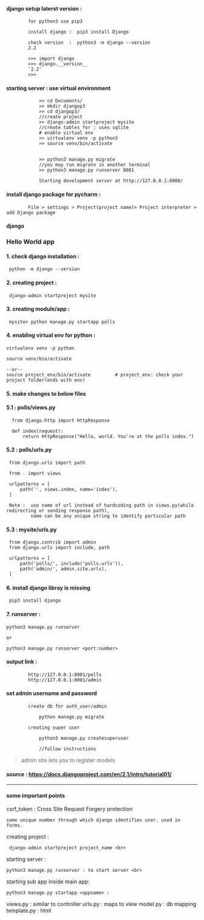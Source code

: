 #### django setup laterst version : 

            for python3 use pip3
            
            install django :  pip3 install Django

            check version  :  python3 -m django --version
            2.2

            >>> import django
            >>> django.__version__
            '2.2'
            >>> 


#### starting server : use virtual environment

                >> cd Documents/
                >> mkdir djangop3
                >> cd djangop3/
                //create project
                >> django-admin startproject mysite
                //create tables for : uses sqlite
                # enable virtual env
                >> virtualenv venv -p python3
                >> source venv/bin/activate

                
                >> python3 manage.py migrate
                //you may run migrate in another terminal
                >> python3 manage.py runserver 8081

                Starting development server at http://127.0.0.1:8000/

#### install django package for pycharm : 


            File > settings > Project(project name)> Project interpreter > add Django package          


#### django


### Hello World app

#### 1. check django installation : 
    
     python -m django --version



#### 2. creating project : 
    
     django-admin startproject mysite

#### 3. creating module/app : 
   
     mysite> python manage.py startapp polls


#### 4. enabling virtual env for python :

    virtualenv venv -p python
    
    source venv/bin/activate

    --or--
    source project_env/bin/activate         # project_env: check your project folder(ends with env)
    
#### 5. make changes to below files

#### 5.1 : polls/views.py

      from django.http import HttpResponse

      def index(request):
          return HttpResponse("Hello, world. You're at the polls index.")


#### 5.2 : polls/urls.py

     from django.urls import path

     from . import views

     urlpatterns = [
         path('', views.index, name='index'),
     ]
     
     Note :  use name of url instead of hardcoding path in views.py(while redirecting or sending response path), 
             name can be any unique string to identify particular path


#### 5.3 : mysite/urls.py

     from django.contrib import admin
     from django.urls import include, path

     urlpatterns = [
         path('polls/', include('polls.urls')),
         path('admin/', admin.site.urls),
     ]



#### 6. install django libray is missing

     pip3 install django



#### 7. runserver : 

    python3 manage.py runserver

    or
    
    python3 manage.py runserver <port:number>




#### output link : 
            
            http://127.0.0.1:8001/polls
            http://127.0.0.1:8001/admin
            
#### set admin username and password

            create db for auth_user/admin
            
                python manage.py migrate
            
            creating super user

                python3 manage.py createsuperuser
                
                //follow instructions
                
> admin site lets you to register models
            
            

#### source : https://docs.djangoproject.com/en/2.1/intro/tutorial01/
---

#### some important points 

csrf_token : Cross Site Request Forgery protection
    
    some unique number through which django identifies user. used in forms.

creating project : 
    
     django-admin startproject project_name <br>


starting server : 
    
    python3 manage.py runserver : to start server <br>


starting sub app inside main app: 
    
    python3 manage.py startapp <appname> : 
 
 
views.py    : similar to controller
urls.py     : maps to view
model.py    : db mapping
template.py : html 

